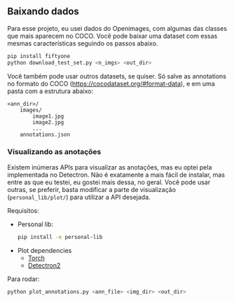 ## Baixando dados

Para esse projeto, eu usei dados do Openimages, com algumas das classes que mais aparecem no COCO. Você pode baixar uma dataset com essas mesmas características seguindo os passos abaixo.

```bash
pip install fiftyone
python download_test_set.py <n_imgs> <out_dir>
```

Você também pode usar outros datasets, se quiser. Só salve as annotations no formato do COCO (https://cocodataset.org/#format-data), e em uma pasta com a estrutura abaixo:
```
<ann_dir>/
	images/
		image1.jpg
		image2.jpg
		...
	annotations.json
```

### Visualizando as anotações

Existem inúmeras APIs para visualizar as anotações, mas eu optei pela implementada no Detectron. Não é exatamente a mais fácil de instalar, mas entre as que eu testei, eu gostei mais dessa, no geral. Você pode usar outras, se preferir, basta modificar a parte de visualização (`personal_lib/plot/`) para utilizar a API desejada.

Requisitos:
* Personal lib:
	```bash
	pip install -e personal-lib
	```
* Plot dependencies
	* [Torch](https://pytorch.org/get-started/locally/)
	* [Detectron2](https://detectron2.readthedocs.io/en/latest/tutorials/install.html)

Para rodar:
```bash
python plot_annotations.py <ann_file> <img_dir> <out_dir>
```